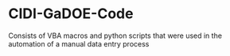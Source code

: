 # CIDI-GaDOE-Code
Consists of VBA macros and python scripts that were used in the automation of a manual data entry process
